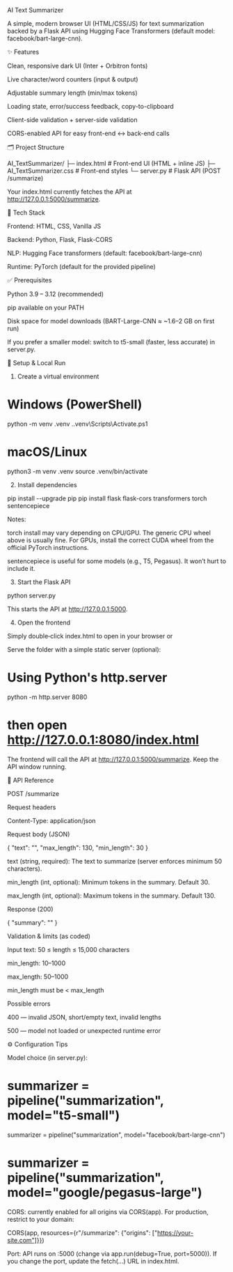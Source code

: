 AI Text Summarizer

A simple, modern browser UI (HTML/CSS/JS) for text summarization backed by a Flask API using Hugging Face Transformers (default model: facebook/bart-large-cnn).

✨ Features

Clean, responsive dark UI (Inter + Orbitron fonts)

Live character/word counters (input & output)

Adjustable summary length (min/max tokens)

Loading state, error/success feedback, copy-to-clipboard

Client-side validation + server-side validation

CORS-enabled API for easy front-end ↔ back-end calls

🗂️ Project Structure

AI_TextSummarizer/
├─ index.html               # Front-end UI (HTML + inline JS)
├─ AI_TextSummarizer.css    # Front-end styles
└─ server.py                # Flask API (POST /summarize)

Your index.html currently fetches the API at http://127.0.0.1:5000/summarize.

🧰 Tech Stack

Frontend: HTML, CSS, Vanilla JS

Backend: Python, Flask, Flask-CORS

NLP: Hugging Face transformers (default: facebook/bart-large-cnn)

Runtime: PyTorch (default for the provided pipeline)

✅ Prerequisites

Python 3.9 – 3.12 (recommended)

pip available on your PATH

Disk space for model downloads (BART-Large-CNN ≈ ~1.6–2 GB on first run)

If you prefer a smaller model: switch to t5-small (faster, less accurate) in server.py.

🔧 Setup & Local Run

1) Create a virtual environment

# Windows (PowerShell)
python -m venv .venv
.\.venv\Scripts\Activate.ps1

# macOS/Linux
python3 -m venv .venv
source .venv/bin/activate

2) Install dependencies

pip install --upgrade pip
pip install flask flask-cors transformers torch sentencepiece

Notes:

torch install may vary depending on CPU/GPU. The generic CPU wheel above is usually fine. For GPUs, install the correct CUDA wheel from the official PyTorch instructions.

sentencepiece is useful for some models (e.g., T5, Pegasus). It won’t hurt to include it.

3) Start the Flask API

python server.py

This starts the API at http://127.0.0.1:5000.

4) Open the frontend

Simply double‑click index.html to open in your browser or

Serve the folder with a simple static server (optional):

# Using Python's http.server
python -m http.server 8080
# then open http://127.0.0.1:8080/index.html

The frontend will call the API at http://127.0.0.1:5000/summarize. Keep the API window running.

🔌 API Reference

POST /summarize

Request headers

Content-Type: application/json

Request body (JSON)

{
  "text": "<your long input text>",
  "max_length": 130,
  "min_length": 30
}

text (string, required): The text to summarize (server enforces minimum 50 characters).

min_length (int, optional): Minimum tokens in the summary. Default 30.

max_length (int, optional): Maximum tokens in the summary. Default 130.

Response (200)

{ "summary": "<generated summary>" }

Validation & limits (as coded)

Input text: 50 ≤ length ≤ 15,000 characters

min_length: 10–1000

max_length: 50–1000

min_length must be < max_length

Possible errors

400 — invalid JSON, short/empty text, invalid lengths

500 — model not loaded or unexpected runtime error

⚙️ Configuration Tips

Model choice (in server.py):

# summarizer = pipeline("summarization", model="t5-small")
summarizer = pipeline("summarization", model="facebook/bart-large-cnn")
# summarizer = pipeline("summarization", model="google/pegasus-large")

CORS: currently enabled for all origins via CORS(app). For production, restrict to your domain:

CORS(app, resources={r"/summarize": {"origins": ["https://your-site.com"]}})

Port: API runs on :5000 (change via app.run(debug=True, port=5000)). If you change the port, update the fetch(...) URL in index.html.

